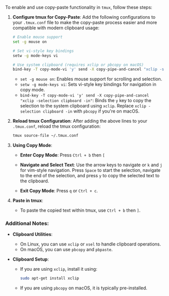 To enable and use copy-paste functionality in `tmux`, follow these steps:

1. **Configure tmux for Copy-Paste**:
   Add the following configurations to your `.tmux.conf` file to make the copy-paste process easier and more compatible with modern clipboard usage:
   ```bash
   # Enable mouse support
   set -g mouse on
   
   # Set vi-style key bindings
   setw -g mode-keys vi
   
   # Use system clipboard (requires xclip or pbcopy on macOS)
   bind-key -T copy-mode-vi 'y' send -X copy-pipe-and-cancel "xclip -selection clipboard -in"
   ```

   - `set -g mouse on`: Enables mouse support for scrolling and selection.
   - `setw -g mode-keys vi`: Sets vi-style key bindings for navigation in copy mode.
   - `bind-key -T copy-mode-vi 'y' send -X copy-pipe-and-cancel "xclip -selection clipboard -in"`: Binds the `y` key to copy the selection to the system clipboard using `xclip`. Replace `xclip -selection clipboard -in` with `pbcopy` if you're on macOS.

2. **Reload tmux Configuration**:
   After adding the above lines to your `.tmux.conf`, reload the tmux configuration:
   ```bash
   tmux source-file ~/.tmux.conf
   ```

3. **Using Copy Mode**:
   - **Enter Copy Mode**:
     Press `Ctrl + b` then `[`

   - **Navigate and Select Text**:
     Use the arrow keys to navigate or `k` and `j` for vim-style navigation.
     Press `Space` to start the selection, navigate to the end of the selection, and press `y` to copy the selected text to the clipboard.

   - **Exit Copy Mode**:
     Press `q` or `Ctrl + c`.

4. **Paste in tmux**:
   - To paste the copied text within tmux, use `Ctrl + b` then `]`.

### Additional Notes:
- **Clipboard Utilities**:
  - On Linux, you can use `xclip` or `xsel` to handle clipboard operations.
  - On macOS, you can use `pbcopy` and `pbpaste`.

- **Clipboard Setup**:
  - If you are using `xclip`, install it using:
    ```bash
    sudo apt-get install xclip
    ```
  - If you are using `pbcopy` on macOS, it is typically pre-installed.


  